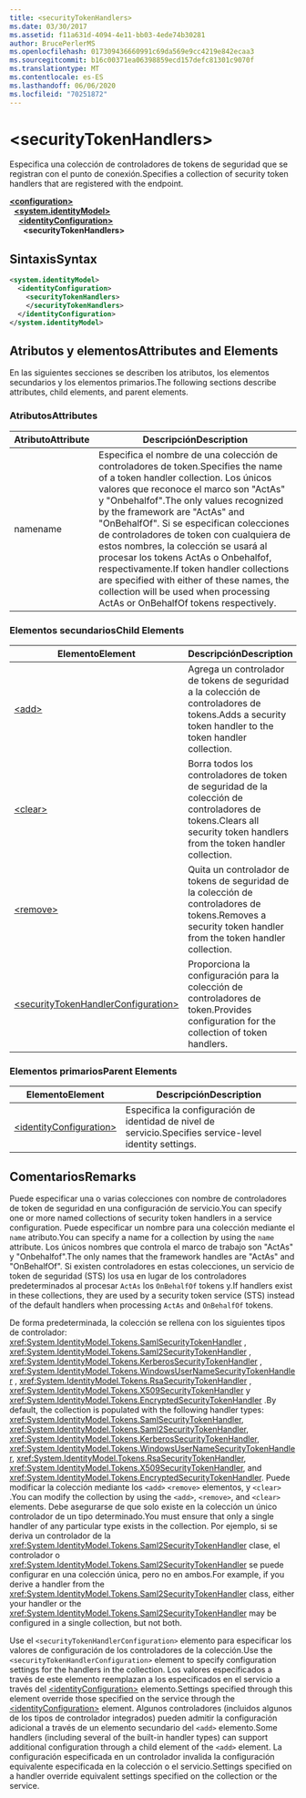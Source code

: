 ```yaml
---
title: <securityTokenHandlers>
ms.date: 03/30/2017
ms.assetid: f11a631d-4094-4e11-bb03-4ede74b30281
author: BrucePerlerMS
ms.openlocfilehash: 017309436660991c69da569e9cc4219e842ecaa3
ms.sourcegitcommit: b16c00371ea06398859ecd157defc81301c9070f
ms.translationtype: MT
ms.contentlocale: es-ES
ms.lasthandoff: 06/06/2020
ms.locfileid: "70251872"
---
```

# \<securityTokenHandlers>
<span data-ttu-id="c76f2-101">Especifica una colección de controladores de tokens de seguridad que se registran con el punto de conexión.</span><span class="sxs-lookup"><span data-stu-id="c76f2-101">Specifies a collection of security token handlers that are registered with the endpoint.</span></span>  
  
[**\<configuration>**](../configuration-element.md)\
&nbsp;&nbsp;[**\<system.identityModel>**](system-identitymodel.md)\
&nbsp;&nbsp;&nbsp;&nbsp;[**\<identityConfiguration>**](identityconfiguration.md)\
&nbsp;&nbsp;&nbsp;&nbsp;&nbsp;&nbsp;**\<securityTokenHandlers>**  
  
## <a name="syntax"></a><span data-ttu-id="c76f2-102">Sintaxis</span><span class="sxs-lookup"><span data-stu-id="c76f2-102">Syntax</span></span>  
  
```xml  
<system.identityModel>  
  <identityConfiguration>  
    <securityTokenHandlers>  
    </securityTokenHandlers>  
  </identityConfiguration>  
</system.identityModel>  
```  
  
## <a name="attributes-and-elements"></a><span data-ttu-id="c76f2-103">Atributos y elementos</span><span class="sxs-lookup"><span data-stu-id="c76f2-103">Attributes and Elements</span></span>  
 <span data-ttu-id="c76f2-104">En las siguientes secciones se describen los atributos, los elementos secundarios y los elementos primarios.</span><span class="sxs-lookup"><span data-stu-id="c76f2-104">The following sections describe attributes, child elements, and parent elements.</span></span>  
  
### <a name="attributes"></a><span data-ttu-id="c76f2-105">Atributos</span><span class="sxs-lookup"><span data-stu-id="c76f2-105">Attributes</span></span>  
  
|<span data-ttu-id="c76f2-106">Atributo</span><span class="sxs-lookup"><span data-stu-id="c76f2-106">Attribute</span></span>|<span data-ttu-id="c76f2-107">Descripción</span><span class="sxs-lookup"><span data-stu-id="c76f2-107">Description</span></span>|  
|---------------|-----------------|  
|<span data-ttu-id="c76f2-108">name</span><span class="sxs-lookup"><span data-stu-id="c76f2-108">name</span></span>|<span data-ttu-id="c76f2-109">Especifica el nombre de una colección de controladores de token.</span><span class="sxs-lookup"><span data-stu-id="c76f2-109">Specifies the name of a token handler collection.</span></span> <span data-ttu-id="c76f2-110">Los únicos valores que reconoce el marco son "ActAs" y "Onbehalfof".</span><span class="sxs-lookup"><span data-stu-id="c76f2-110">The only values recognized by the framework are "ActAs" and "OnBehalfOf".</span></span> <span data-ttu-id="c76f2-111">Si se especifican colecciones de controladores de token con cualquiera de estos nombres, la colección se usará al procesar los tokens ActAs o Onbehalfof, respectivamente.</span><span class="sxs-lookup"><span data-stu-id="c76f2-111">If token handler collections are specified with either of these names, the collection will be used when processing ActAs or OnBehalfOf tokens respectively.</span></span>|  
  
### <a name="child-elements"></a><span data-ttu-id="c76f2-112">Elementos secundarios</span><span class="sxs-lookup"><span data-stu-id="c76f2-112">Child Elements</span></span>  
  
|<span data-ttu-id="c76f2-113">Elemento</span><span class="sxs-lookup"><span data-stu-id="c76f2-113">Element</span></span>|<span data-ttu-id="c76f2-114">Descripción</span><span class="sxs-lookup"><span data-stu-id="c76f2-114">Description</span></span>|  
|-------------|-----------------|  
|[\<add>](add.md)|<span data-ttu-id="c76f2-115">Agrega un controlador de tokens de seguridad a la colección de controladores de tokens.</span><span class="sxs-lookup"><span data-stu-id="c76f2-115">Adds a security token handler to the token handler collection.</span></span>|  
|[\<clear>](clear.md)|<span data-ttu-id="c76f2-116">Borra todos los controladores de token de seguridad de la colección de controladores de tokens.</span><span class="sxs-lookup"><span data-stu-id="c76f2-116">Clears all security token handlers from the token handler collection.</span></span>|  
|[\<remove>](remove.md)|<span data-ttu-id="c76f2-117">Quita un controlador de tokens de seguridad de la colección de controladores de tokens.</span><span class="sxs-lookup"><span data-stu-id="c76f2-117">Removes a security token handler from the token handler collection.</span></span>|  
|[\<securityTokenHandlerConfiguration>](securitytokenhandlerconfiguration.md)|<span data-ttu-id="c76f2-118">Proporciona la configuración para la colección de controladores de token.</span><span class="sxs-lookup"><span data-stu-id="c76f2-118">Provides configuration for the collection of token handlers.</span></span>|  
  
### <a name="parent-elements"></a><span data-ttu-id="c76f2-119">Elementos primarios</span><span class="sxs-lookup"><span data-stu-id="c76f2-119">Parent Elements</span></span>  
  
|<span data-ttu-id="c76f2-120">Elemento</span><span class="sxs-lookup"><span data-stu-id="c76f2-120">Element</span></span>|<span data-ttu-id="c76f2-121">Descripción</span><span class="sxs-lookup"><span data-stu-id="c76f2-121">Description</span></span>|  
|-------------|-----------------|  
|[\<identityConfiguration>](identityconfiguration.md)|<span data-ttu-id="c76f2-122">Especifica la configuración de identidad de nivel de servicio.</span><span class="sxs-lookup"><span data-stu-id="c76f2-122">Specifies service-level identity settings.</span></span>|  
  
## <a name="remarks"></a><span data-ttu-id="c76f2-123">Comentarios</span><span class="sxs-lookup"><span data-stu-id="c76f2-123">Remarks</span></span>  
 <span data-ttu-id="c76f2-124">Puede especificar una o varias colecciones con nombre de controladores de token de seguridad en una configuración de servicio.</span><span class="sxs-lookup"><span data-stu-id="c76f2-124">You can specify one or more named collections of security token handlers in a service configuration.</span></span> <span data-ttu-id="c76f2-125">Puede especificar un nombre para una colección mediante el `name` atributo.</span><span class="sxs-lookup"><span data-stu-id="c76f2-125">You can specify a name for a collection by using the `name` attribute.</span></span> <span data-ttu-id="c76f2-126">Los únicos nombres que controla el marco de trabajo son "ActAs" y "Onbehalfof".</span><span class="sxs-lookup"><span data-stu-id="c76f2-126">The only names that the framework handles are "ActAs" and "OnBehalfOf".</span></span> <span data-ttu-id="c76f2-127">Si existen controladores en estas colecciones, un servicio de token de seguridad (STS) los usa en lugar de los controladores predeterminados al procesar `ActAs` los `OnBehalfOf` tokens y.</span><span class="sxs-lookup"><span data-stu-id="c76f2-127">If handlers exist in these collections, they are used by a security token service (STS) instead of the default handlers when processing `ActAs` and `OnBehalfOf` tokens.</span></span>  
  
 <span data-ttu-id="c76f2-128">De forma predeterminada, la colección se rellena con los siguientes tipos de controlador: <xref:System.IdentityModel.Tokens.SamlSecurityTokenHandler> , <xref:System.IdentityModel.Tokens.Saml2SecurityTokenHandler> , <xref:System.IdentityModel.Tokens.KerberosSecurityTokenHandler> , <xref:System.IdentityModel.Tokens.WindowsUserNameSecurityTokenHandler> , <xref:System.IdentityModel.Tokens.RsaSecurityTokenHandler> , <xref:System.IdentityModel.Tokens.X509SecurityTokenHandler> y <xref:System.IdentityModel.Tokens.EncryptedSecurityTokenHandler> .</span><span class="sxs-lookup"><span data-stu-id="c76f2-128">By default, the collection is populated with the following handler types: <xref:System.IdentityModel.Tokens.SamlSecurityTokenHandler>, <xref:System.IdentityModel.Tokens.Saml2SecurityTokenHandler>, <xref:System.IdentityModel.Tokens.KerberosSecurityTokenHandler>, <xref:System.IdentityModel.Tokens.WindowsUserNameSecurityTokenHandler>, <xref:System.IdentityModel.Tokens.RsaSecurityTokenHandler>, <xref:System.IdentityModel.Tokens.X509SecurityTokenHandler>, and <xref:System.IdentityModel.Tokens.EncryptedSecurityTokenHandler>.</span></span> <span data-ttu-id="c76f2-129">Puede modificar la colección mediante los `<add>` `<remove>` elementos, y `<clear>` .</span><span class="sxs-lookup"><span data-stu-id="c76f2-129">You can modify the collection by using the `<add>`, `<remove>`, and `<clear>` elements.</span></span> <span data-ttu-id="c76f2-130">Debe asegurarse de que solo existe en la colección un único controlador de un tipo determinado.</span><span class="sxs-lookup"><span data-stu-id="c76f2-130">You must ensure that only a single handler of any particular type exists in the collection.</span></span> <span data-ttu-id="c76f2-131">Por ejemplo, si se deriva un controlador de la <xref:System.IdentityModel.Tokens.Saml2SecurityTokenHandler> clase, el controlador o <xref:System.IdentityModel.Tokens.Saml2SecurityTokenHandler> se puede configurar en una colección única, pero no en ambos.</span><span class="sxs-lookup"><span data-stu-id="c76f2-131">For example, if you derive a handler from the <xref:System.IdentityModel.Tokens.Saml2SecurityTokenHandler> class, either your handler or the <xref:System.IdentityModel.Tokens.Saml2SecurityTokenHandler> may be configured in a single collection, but not both.</span></span>  
  
 <span data-ttu-id="c76f2-132">Use el `<securityTokenHandlerConfiguration>` elemento para especificar los valores de configuración de los controladores de la colección.</span><span class="sxs-lookup"><span data-stu-id="c76f2-132">Use the `<securityTokenHandlerConfiguration>` element to specify configuration settings for the handlers in the collection.</span></span> <span data-ttu-id="c76f2-133">Los valores especificados a través de este elemento reemplazan a los especificados en el servicio a través del [\<identityConfiguration>](identityconfiguration.md) elemento.</span><span class="sxs-lookup"><span data-stu-id="c76f2-133">Settings specified through this element override those specified on the service through the [\<identityConfiguration>](identityconfiguration.md) element.</span></span> <span data-ttu-id="c76f2-134">Algunos controladores (incluidos algunos de los tipos de controlador integrados) pueden admitir la configuración adicional a través de un elemento secundario del `<add>` elemento.</span><span class="sxs-lookup"><span data-stu-id="c76f2-134">Some handlers (including several of the built-in handler types) can support additional configuration through a child element of the `<add>` element.</span></span> <span data-ttu-id="c76f2-135">La configuración especificada en un controlador invalida la configuración equivalente especificada en la colección o el servicio.</span><span class="sxs-lookup"><span data-stu-id="c76f2-135">Settings specified on a handler override equivalent settings specified on the collection or the service.</span></span>
